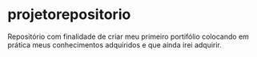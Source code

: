 # projetorepositorio
Repositório com finalidade de criar meu primeiro portifólio colocando em prática meus conhecimentos adquiridos e que ainda irei adquirir.
